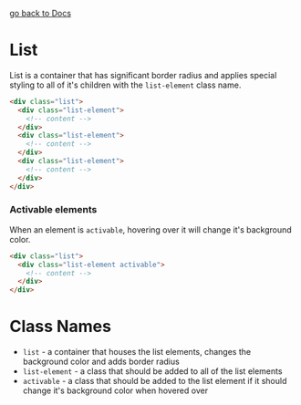 [go back to Docs](../README.md)

# List

List is a container that has significant border radius and applies special styling to all of it's children with the `list-element` class name.

```html
<div class="list">
  <div class="list-element">
    <!-- content -->
  </div>
  <div class="list-element">
    <!-- content -->
  </div>
  <div class="list-element">
    <!-- content -->
  </div>
</div>
```

### Activable elements

When an element is `activable`, hovering over it will change it's background color.

```html
<div class="list">
  <div class="list-element activable">
    <!-- content -->
  </div>
</div>
```

# Class Names

- `list` - a container that houses the list elements, changes the background color and adds border radius
- `list-element` - a class that should be added to all of the list elements
- `activable` - a class that should be added to the list element if it should change it's background color when hovered over
